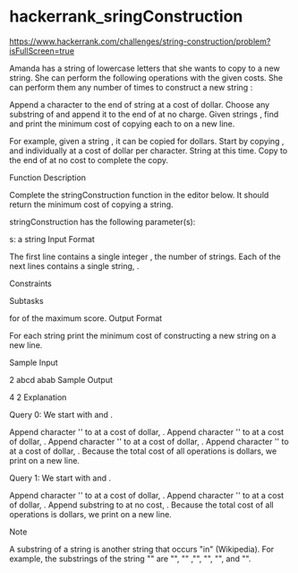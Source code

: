 # hackerrank_sringConstruction

https://www.hackerrank.com/challenges/string-construction/problem?isFullScreen=true

Amanda has a string of lowercase letters that she wants to copy to a new string. She can perform the following operations with the given costs. She can perform them any number of times to construct a new string :

Append a character to the end of string  at a cost of  dollar.
Choose any substring of  and append it to the end of  at no charge.
Given  strings , find and print the minimum cost of copying each  to  on a new line.

For example, given a string , it can be copied for  dollars. Start by copying ,  and  individually at a cost of  dollar per character. String  at this time. Copy  to the end of  at no cost to complete the copy.

Function Description

Complete the stringConstruction function in the editor below. It should return the minimum cost of copying a string.

stringConstruction has the following parameter(s):

s: a string
Input Format

The first line contains a single integer , the number of strings.
Each of the next  lines contains a single string, .

Constraints

Subtasks

 for  of the maximum score.
Output Format

For each string  print the minimum cost of constructing a new string  on a new line.

Sample Input

2
abcd
abab
Sample Output

4
2
Explanation

Query 0: We start with  and .

Append character '' to  at a cost of  dollar, .
Append character '' to  at a cost of  dollar, .
Append character '' to  at a cost of  dollar, .
Append character '' to  at a cost of  dollar, .
Because the total cost of all operations is  dollars, we print  on a new line.

Query 1: We start with  and .

Append character '' to  at a cost of  dollar, .
Append character '' to  at a cost of  dollar, .
Append substring  to  at no cost, .
Because the total cost of all operations is  dollars, we print  on a new line.

Note

A substring of a string  is another string  that occurs "in"  (Wikipedia). For example, the substrings of the string "" are "", "" ,"", "", "", and "".
